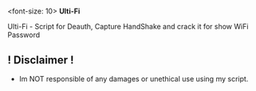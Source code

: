 # <h1 align="center">
<font-size: 10>
<b>Ulti-Fi</b>
</h1>


Ulti-Fi - Script for Deauth, Capture HandShake and crack it for show WiFi Password

## ! Disclaimer !
- Im NOT responsible of any damages or unethical use using my script.
